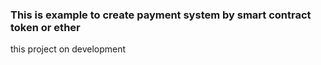 ### This is example to create payment system by smart contract token or ether

this project on development


